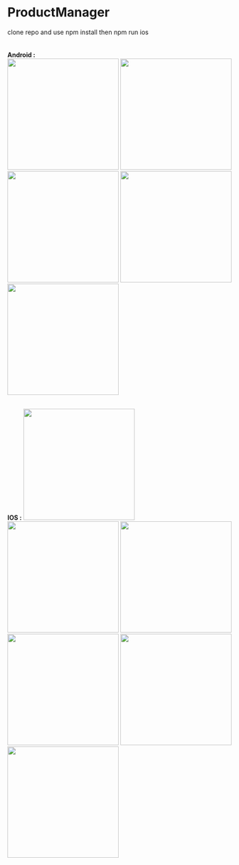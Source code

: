 # ProductManager

clone repo and
use npm install
then npm run ios 
<br/>
<br/>
<br/>
<b>Android  :</b> 
<br/>
<img src="https://user-images.githubusercontent.com/36260086/157861942-4e2e3e09-c2cf-4b30-bb9e-6e746a5aa33d.jpeg" width="250">
<img src="https://user-images.githubusercontent.com/36260086/157861973-bcc415c4-c55b-48c5-84ff-042b3b7775cf.jpeg" width="250">
<img src="https://user-images.githubusercontent.com/36260086/157861981-ddf88cd4-7147-4627-8cba-92ff1961349b.jpeg" width="250">
<img src="https://user-images.githubusercontent.com/36260086/157861999-8c277f4f-5dc3-4924-94cf-143f87617ed1.jpeg" width="250">
<img src="https://user-images.githubusercontent.com/36260086/157862013-4133884c-5e9e-4931-926d-a5798c117545.jpeg" width="250">

<br/>
<b>IOS :</b> 

<img src="https://user-images.githubusercontent.com/36260086/157862730-d75ea955-170b-4e5b-820d-871660116731.png" width="250">
<img src="https://user-images.githubusercontent.com/36260086/157862814-72f31e87-f36f-4364-a98c-86659e1b65da.png" width="250">
<img src="https://user-images.githubusercontent.com/36260086/157862915-8ecdc061-7c02-4150-8738-ca00bef422d2.png" width="250">
<img src="https://user-images.githubusercontent.com/36260086/157862931-b7da9fd3-94a5-415b-896c-2856cc27b724.png" width="250">
<img src="https://user-images.githubusercontent.com/36260086/157862952-790d3143-f707-4cd8-8d36-f275b6ddcdb6.png" width="250">
<img src="https://user-images.githubusercontent.com/36260086/157863346-f58d76e2-f358-4700-8bc7-ac22edbd3ebd.png" width="250">

<br/>
